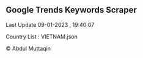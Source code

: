 

## Google Trends Keywords Scraper 
 
Last Update 09-01-2023 , 19:40:07

Country List :
VIETNAM.json



© Abdul Muttaqin 
